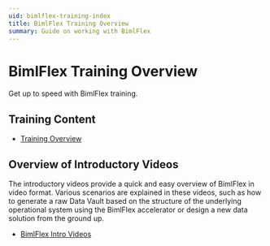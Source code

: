 ```yaml
---
uid: bimlflex-training-index
title: BimlFlex Training Overview
summary: Guide on working with BimlFlex
---
```

# BimlFlex Training Overview

Get up to speed with BimlFlex training.

## Training Content

* [Training Overview](xref:bimlflex-training-content)

## Overview of Introductory Videos

The introductory videos provide a quick and easy overview of BimlFlex in video format. Various scenarios are explained in these videos, such as how to generate a raw Data Vault based on the structure of the underlying operational system using the BimlFlex accelerator or design a new data solution from the ground up.

* [BimlFlex Intro Videos](xref:bimlflex-getting-started-intro-videos)
